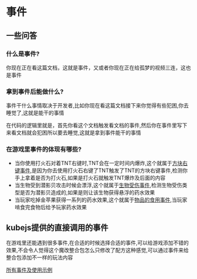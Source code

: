 # 事件
## 一些问答
### 什么是事件?
你现在正在看这篇文档，这就是事件，又或者你现在正在给孤梦的视频三连，这也是事件
### 拿到事件后能做什么? 
事件干什么事情取决于开发者,比如你现在看这篇文档接下来你觉得有些犯困,你去睡觉了,这就是能干的事情

在代码的逻辑里就是，首先你看这个文档触发看文档的事件,然后你在事件里写下来看文档就会犯困所以要去睡觉,这就是拿到事件能干的事情

### 在游戏里事件的体现有哪些?
* 当你使用打火石对着TNT右键时,TNT会在一定时间内爆炸,这个就属于[方块右键事件](./EventExamples/BlockRightClickedEvent.md),是因为你去使用打火石右键了TNT触发了TNT的方块右键事件,检测你手上拿着是否为打火石,如果是打火石就触发TNT爆炸及后面的内容
* 当生物受到潜影贝攻击时候会漂浮,这个就属于[生物受伤事件](),检测生物受伤类型是否为潜影贝造成的,如果是则让该生物获得悬浮的药水效果
* 当玩家吃掉金苹果获得一系列的药水效果,这个就属于[物品的食用事件](),当玩家啃食完食物后给予玩家药水效果


## kubejs提供的直接调用的事件
在游戏里还能遇到很多事件,在合适的时候选择合适的事件,可以给游戏添加不错的效果,不会令人觉得这个魔改整合包怎么只修改了配方这种感觉,可以通过事件来给整合包添加不一样的玩法内容

[所有事件及使用示例](../KubejsBasic/AllEvent)